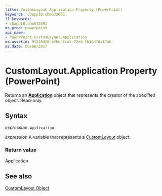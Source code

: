 ```yaml
---
title: CustomLayout.Application Property (PowerPoint)
keywords: vbapp10.chm672001
f1_keywords:
- vbapp10.chm672001
ms.prod: powerpoint
api_name:
- PowerPoint.CustomLayout.Application
ms.assetid: 91126d20-bfbb-fcad-72e0-fb10d78a17ab
ms.date: 06/08/2017
---
```



# CustomLayout.Application Property (PowerPoint)

Returns an  **[Application](PowerPoint.Application.md)** object that represents the creator of the specified object. Read-only.


## Syntax

 _expression_. `Application`

 _expression_ A variable that represents a [CustomLayout](./PowerPoint.CustomLayout.md) object.


### Return value

Application


## See also


[CustomLayout Object](PowerPoint.CustomLayout.md)

